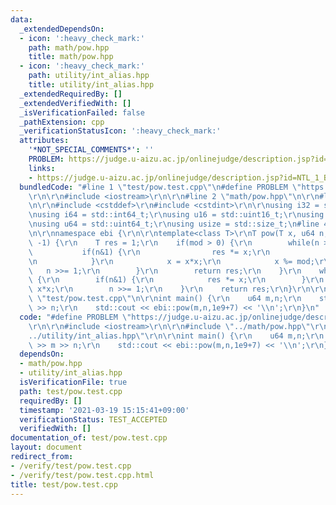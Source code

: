 ```yaml
---
data:
  _extendedDependsOn:
  - icon: ':heavy_check_mark:'
    path: math/pow.hpp
    title: math/pow.hpp
  - icon: ':heavy_check_mark:'
    path: utility/int_alias.hpp
    title: utility/int_alias.hpp
  _extendedRequiredBy: []
  _extendedVerifiedWith: []
  _isVerificationFailed: false
  _pathExtension: cpp
  _verificationStatusIcon: ':heavy_check_mark:'
  attributes:
    '*NOT_SPECIAL_COMMENTS*': ''
    PROBLEM: https://judge.u-aizu.ac.jp/onlinejudge/description.jsp?id=NTL_1_B&lang=ja
    links:
    - https://judge.u-aizu.ac.jp/onlinejudge/description.jsp?id=NTL_1_B&lang=ja
  bundledCode: "#line 1 \"test/pow.test.cpp\"\n#define PROBLEM \"https://judge.u-aizu.ac.jp/onlinejudge/description.jsp?id=NTL_1_B&lang=ja\"\
    \r\n\r\n#include <iostream>\r\n\r\n#line 2 \"math/pow.hpp\"\n\r\n#line 2 \"utility/int_alias.hpp\"\
    \n\r\n#include <cstddef>\r\n#include <cstdint>\r\n\r\nusing i32 = std::int32_t;\r\
    \nusing i64 = std::int64_t;\r\nusing u16 = std::uint16_t;\r\nusing u32 = std::uint32_t;\r\
    \nusing u64 = std::uint64_t;\r\nusing usize = std::size_t;\n#line 4 \"math/pow.hpp\"\
    \n\r\nnamespace ebi {\r\n\r\ntemplate<class T>\r\nT pow(T x, u64 n, u64 mod =\
    \ -1) {\r\n    T res = 1;\r\n    if(mod > 0) {\r\n        while(n > 0) {\r\n \
    \           if(n&1) {\r\n                res *= x;\r\n                res %= mod;\r\
    \n            }\r\n            x = x*x;\r\n            x %= mod;\r\n         \
    \   n >>= 1;\r\n        }\r\n        return res;\r\n    }\r\n    while(n > 0)\
    \ {\r\n        if(n&1) {\r\n            res *= x;\r\n        }\r\n        x =\
    \ x*x;\r\n        n >>= 1;\r\n    }\r\n    return res;\r\n}\r\n\r\n}\n#line 7\
    \ \"test/pow.test.cpp\"\n\r\nint main() {\r\n    u64 m,n;\r\n    std::cin >> m\
    \ >> n;\r\n    std::cout << ebi::pow(m,n,1e9+7) << '\\n';\r\n}\n"
  code: "#define PROBLEM \"https://judge.u-aizu.ac.jp/onlinejudge/description.jsp?id=NTL_1_B&lang=ja\"\
    \r\n\r\n#include <iostream>\r\n\r\n#include \"../math/pow.hpp\"\r\n#include \"\
    ../utility/int_alias.hpp\"\r\n\r\nint main() {\r\n    u64 m,n;\r\n    std::cin\
    \ >> m >> n;\r\n    std::cout << ebi::pow(m,n,1e9+7) << '\\n';\r\n}"
  dependsOn:
  - math/pow.hpp
  - utility/int_alias.hpp
  isVerificationFile: true
  path: test/pow.test.cpp
  requiredBy: []
  timestamp: '2021-03-19 15:15:41+09:00'
  verificationStatus: TEST_ACCEPTED
  verifiedWith: []
documentation_of: test/pow.test.cpp
layout: document
redirect_from:
- /verify/test/pow.test.cpp
- /verify/test/pow.test.cpp.html
title: test/pow.test.cpp
---
```


